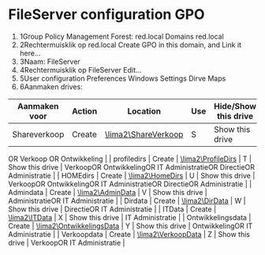 # FileServer configuration GPO

1. 1Group Policy Management Forest: red.local Domains red.local
2. 2Rechtermuisklik op red.local Create GPO in this domain, and Link it here…
3. 3Naam: FileServer
4. 4Rechtermuisklik op FileServer Edit…
5. 5User configuration Preferences Windows Settings Dirve Maps
6. 6Aanmaken drives:

| Aanmaken voor | Action | Location | Use | Hide/Show this drive | Targeting |
| --- | --- | --- | --- | --- | --- |
| Shareverkoop | Create | [\\lima2\ShareVerkoop](smb://lima2/ShareVerkoop) | S | Show this drive | IT Administratie
OR Verkoop
OR Ontwikkeling |
| profiledirs | Create | [\\lima2\ProfileDirs](smb://lima2/ProfileDirs) | T | Show this drive | VerkoopOR OntwikkelingOR IT AdministratieOR DirectieOR Administratie |
| HOMEdirs | Create | [\\lima2\HomeDirs](smb://lima2/HomeDirs) | U | Show this drive | VerkoopOR OntwikkelingOR IT AdministratieOR DirectieOR Administratie |
| Admindata | Create | [\\lima2\AdminData](smb://lima2/AdminData) | V | Show this drive | AdministratieOR IT Administratie |
| Dirdata | Create | [\\lima2\DirData](smb://lima2/DirData) | W | Show this drive | DirectieOR IT Administratie |
| ITData | Create | [\\lima2\ITData](smb://lima2/ITData) | X | Show this drive | IT Administratie |
| Ontwikkelingsdata | Create | [\\lima2\OntwikkelingsData](smb://lima2/OntwikkelingsData) | Y | Show this drive | OntwikkelingOR IT Administratie |
| Verkoopdata | Create | [\\lima2\VerkoopData](smb://lima2/VerkoopData) | Z | Show this drive | VerkoopOR IT Administratie |
